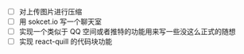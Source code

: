 - [ ] 对上传图片进行压缩
- [ ] 用 sokcet.io 写一个聊天室
- [ ] 实现一个类似于 QQ 空间或者推特的功能用来写一些没这么正式的随想
- [ ] 实现 react-quill 的代码块功能
